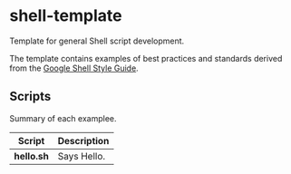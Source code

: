 # shell-template

Template for general Shell script development.

The template contains examples of best practices and standards derived from the [Google Shell Style Guide](https://google.github.io/styleguide/shellguide.html).

## Scripts

Summary of each examplee.

| Script      | Description |
| ----------- | ----------- |
| **hello.sh** | Says Hello. |